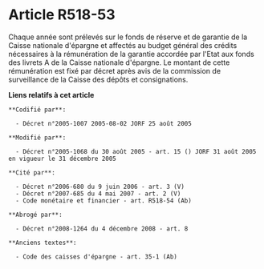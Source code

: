 # Article R518-53

Chaque année sont prélevés sur le fonds de réserve et de garantie de la Caisse nationale d'épargne et affectés au budget
général des crédits nécessaires à la rémunération de la garantie accordée par l'Etat aux fonds des livrets A de la Caisse
nationale d'épargne. Le montant de cette rémunération est fixé par décret après avis de la commission de surveillance de la
Caisse des dépôts et consignations.

**Liens relatifs à cet article**

	**Codifié par**:

	  - Décret n°2005-1007 2005-08-02 JORF 25 août 2005

	**Modifié par**:

	  - Décret n°2005-1068 du 30 août 2005 - art. 15 () JORF 31 août 2005 en vigueur le 31 décembre 2005

	**Cité par**:

	  - Décret n°2006-680 du 9 juin 2006 - art. 3 (V)
	  - Décret n°2007-685 du 4 mai 2007 - art. 2 (V)
	  - Code monétaire et financier - art. R518-54 (Ab)

	**Abrogé par**:

	  - Décret n°2008-1264 du 4 décembre 2008 - art. 8

	**Anciens textes**:

	  - Code des caisses d'épargne - art. 35-1 (Ab)

